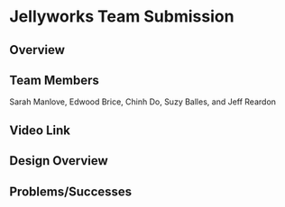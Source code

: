 # Jellyworks Team Submission
## Overview


## Team Members
Sarah Manlove, Edwood Brice, Chinh Do, Suzy Balles, and Jeff Reardon

## Video Link


## Design Overview


## Problems/Successes
